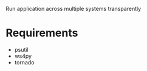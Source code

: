 Run application across multiple systems transparently



Requirements
============

 * psutil
 * ws4py 
 * tornado 
